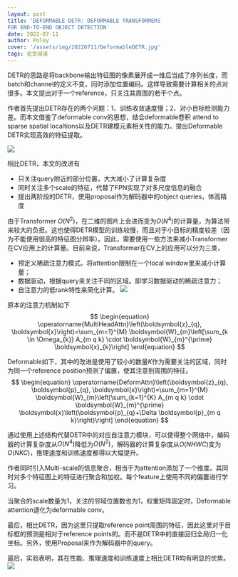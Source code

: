 ```yaml
---
layout: post
title: 'DEFORMABLE DETR: DEFORMABLE TRANSFORMERS
FOR END-TO-END OBJECT DETECTION'
date: 2022-07-11
author: Poley
cover: '/assets/img/20220711/DeformableDETR.jpg'
tags: 论文阅读
---
```



DETR的思路是将backbone输出特征图的像素展开成一维后当成了序列长度，而batch和channel的定义不变，同时添加位置编码。这样导致需要计算相关的点对很多。本文提出对于一个reference，只关注其周围的若干个点。

作者首先提出DETR存在的两个问题：1、训练收敛速度慢；2、对小目标检测能力差。而本文借鉴了deformable conv的思想，结合deformable卷积 attend to sparse spatial localtions以及DETR建模元素相关性的能力。提出Deformable DETR实现高效的特征提取。

![](/assets/img/20220711/DeformableDETRF1.jpg)

相比DETR，本文的改进有
+ 只关注query附近的部分位置，大大减小了计算复杂度
+ 同时关注多个scale的特征，代替了FPN实现了对多尺度信息的融合
+ 提出两阶段的DETR，使用proposal作为解码器中的object queries，体高精度

由于Transformer $O(N^2)$，在二维的图片上会进而变为$O(N^4)$的计算量，为算法带来较大的负担。这也使得DETR模型的训练较慢，而且对于小目标的精度较差（因为不能使用很高的特征图分辨率）。因此，需要使用一些方法来减小Transformer在CV应用上的计算量。目前来说，Transformer在CV上的应用可以分为三类，
+ 预定义稀疏注意力模式。将attention限制在一个local window里来减小计算量；
+ 数据驱动，根据query来关注不同的区域。即学习数据驱动的稀疏注意力；
+ 自注意力的低rank特性来简化计算。
![](/assets/img/20220711/DeformableDETRF2.jpg)

原本的注意力机制如下
$$
\begin{equation}
\operatorname{MultiHeadAttn}\left(\boldsymbol{z}_{q}, \boldsymbol{x}\right)=\sum_{m=1}^{M} \boldsymbol{W}_{m}\left[\sum_{k \in \Omega_{k}} A_{m q k} \cdot \boldsymbol{W}_{m}^{\prime} \boldsymbol{x}_{k}\right]
\end{equation}
$$

Deformable如下，其中的改进是使用了较小的数量$K$作为需要关注的区域，同时为同一个reference position预测了偏置，使其注意到周围的特征。
$$
\begin{equation}
\operatorname{DeformAttn}\left(\boldsymbol{z}_{q}, \boldsymbol{p}_{q}, \boldsymbol{x}\right)=\sum_{m=1}^{M} \boldsymbol{W}_{m}\left[\sum_{k=1}^{K} A_{m q k} \cdot \boldsymbol{W}_{m}^{\prime} \boldsymbol{x}\left(\boldsymbol{p}_{q}+\Delta \boldsymbol{p}_{m q k}\right)\right]
\end{equation}
$$

通过使用上述结构代替DETR中的对应自注意力模块，可以使得整个网络中，编码器的计算复杂度从$O(N^4)$降低为$O(N^2)$，解码器的计算复杂度从$O(NHWC)$变为$O(NKC)$，推理速度和训练速度都得以大幅提升。

作者同时引入Multi-scale的信息聚合，相当于为attention添加了一个维度。其同时对多个特征图上的特征进行聚合和加权。每个feature上使用不同的偏置进行学习。

当聚合的scale数量为1，关注的邻域位置数也为1，权重矩阵固定时，Deformable attention退化为deformable conv。

最后，相比DETR，因为这里只提取reference point周围的特征，因此这里对于目标框的预测是相对于reference points的。而不是DETR中的直接回归全局归一化坐标。另外，使用Proposal来作为解码器中的query。

最后，实验表明，其在性能、推理速度和训练速度上相比DETR均有明显的优势。
![](/assets/img/20220711/DeformableDETRF3.jpg)